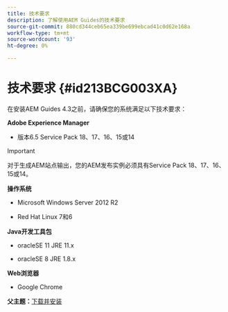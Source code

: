 ```yaml
---
title: 技术要求
description: 了解使用AEM Guides的技术要求
source-git-commit: 880cd344ceb65ea339be699ebcad41c0d62e168a
workflow-type: tm+mt
source-wordcount: '93'
ht-degree: 0%

---
```


# 技术要求 {#id213BCG003XA}

在安装AEM Guides 4.3之前，请确保您的系统满足以下技术要求：

**Adobe Experience Manager**

- 版本6.5 Service Pack 18、17、16、15或14

>[!IMPORTANT]
>
> 对于生成AEM站点输出，您的AEM发布实例必须具有Service Pack 18、17、16、15或14。

**操作系统**

- Microsoft Windows Server 2012 R2

- Red Hat Linux 7和6


**Java开发工具包**

- oracleSE 11 JRE 11.x

- oracleSE 8 JRE 1.8.x


**Web浏览器**

- Google Chrome


**父主题：**[&#x200B;下载并安装](download-install.md)
